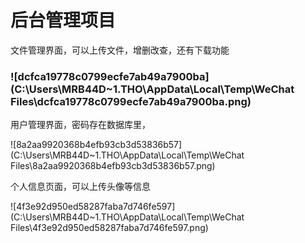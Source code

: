# 后台管理项目

文件管理界面，可以上传文件，增删改查，还有下载功能

### ![dcfca19778c0799ecfe7ab49a7900ba](C:\Users\MRB44D~1.THO\AppData\Local\Temp\WeChat Files\dcfca19778c0799ecfe7ab49a7900ba.png)





用户管理界面，密码存在数据库里，

![8a2aa9920368b4efb93cb3d53836b57](C:\Users\MRB44D~1.THO\AppData\Local\Temp\WeChat Files\8a2aa9920368b4efb93cb3d53836b57.png)

个人信息页面，可以上传头像等信息

![4f3e92d950ed58287faba7d746fe597](C:\Users\MRB44D~1.THO\AppData\Local\Temp\WeChat Files\4f3e92d950ed58287faba7d746fe597.png)
